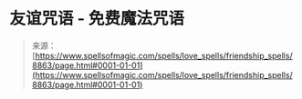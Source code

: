 <!--yml

category: 未分类

date: 2024-06-12 18:44:25

-->

# 友谊咒语 - 免费魔法咒语

> 来源：[https://www.spellsofmagic.com/spells/love_spells/friendship_spells/8863/page.html#0001-01-01](https://www.spellsofmagic.com/spells/love_spells/friendship_spells/8863/page.html#0001-01-01)
